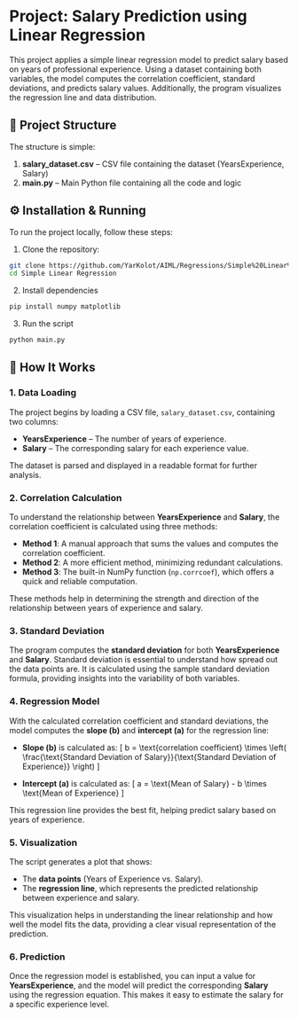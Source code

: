 # Project: Salary Prediction using Linear Regression

This project applies a simple linear regression model to predict salary based on years of professional experience. Using a dataset containing both variables, the model computes the correlation coefficient, standard deviations, and predicts salary values. Additionally, the program visualizes the regression line and data distribution.

## 📁 Project Structure

The structure is simple:

1. **salary_dataset.csv** – CSV file containing the dataset (YearsExperience, Salary)
2. **main.py** – Main Python file containing all the code and logic

## ⚙️ Installation & Running

To run the project locally, follow these steps:

1. Clone the repository:

```bash
git clone https://github.com/YarKolot/AIML/Regressions/Simple%20Linear%20Regression
cd Simple Linear Regression
```

2. Install dependencies

```bash
pip install numpy matplotlib
```

3. Run the script

```bash
python main.py
```

## 🚀 How It Works

### 1. **Data Loading**

The project begins by loading a CSV file, `salary_dataset.csv`, containing two columns:

- **YearsExperience** – The number of years of experience.
- **Salary** – The corresponding salary for each experience value.

The dataset is parsed and displayed in a readable format for further analysis.

### 2. **Correlation Calculation**

To understand the relationship between **YearsExperience** and **Salary**, the correlation coefficient is calculated using three methods:

- **Method 1**: A manual approach that sums the values and computes the correlation coefficient.
- **Method 2**: A more efficient method, minimizing redundant calculations.
- **Method 3**: The built-in NumPy function (`np.corrcoef`), which offers a quick and reliable computation.

These methods help in determining the strength and direction of the relationship between years of experience and salary.

### 3. **Standard Deviation**

The program computes the **standard deviation** for both **YearsExperience** and **Salary**. Standard deviation is essential to understand how spread out the data points are. It is calculated using the sample standard deviation formula, providing insights into the variability of both variables.

### 4. **Regression Model**

With the calculated correlation coefficient and standard deviations, the model computes the **slope (b)** and **intercept (a)** for the regression line:

- **Slope (b)** is calculated as:
  \[
  b = \text{correlation coefficient} \times \left( \frac{\text{Standard Deviation of Salary}}{\text{Standard Deviation of Experience}} \right)
  \]

- **Intercept (a)** is calculated as:
  \[
  a = \text{Mean of Salary} - b \times \text{Mean of Experience}
  \]

This regression line provides the best fit, helping predict salary based on years of experience.

### 5. **Visualization**

The script generates a plot that shows:

- The **data points** (Years of Experience vs. Salary).
- The **regression line**, which represents the predicted relationship between experience and salary.

This visualization helps in understanding the linear relationship and how well the model fits the data, providing a clear visual representation of the prediction.

### 6. **Prediction**

Once the regression model is established, you can input a value for **YearsExperience**, and the model will predict the corresponding **Salary** using the regression equation. This makes it easy to estimate the salary for a specific experience level.